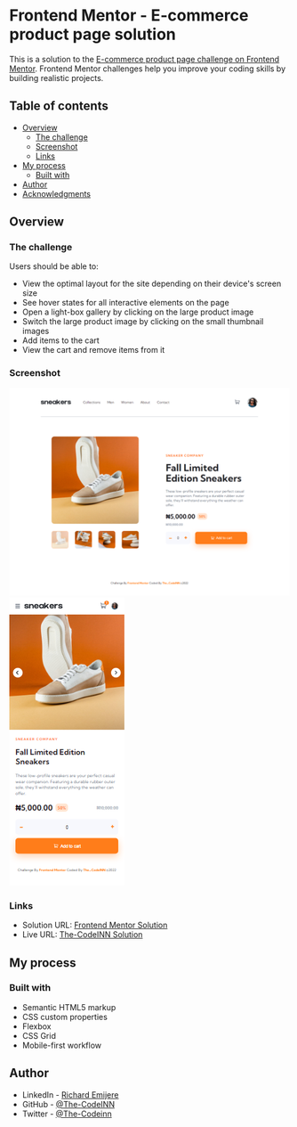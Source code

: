# Frontend Mentor - E-commerce product page solution

This is a solution to the [E-commerce product page challenge on Frontend Mentor](https://www.frontendmentor.io/challenges/ecommerce-product-page-UPsZ9MJp6). Frontend Mentor challenges help you improve your coding skills by building realistic projects.

## Table of contents

- [Overview](#overview)
  - [The challenge](#the-challenge)
  - [Screenshot](#screenshot)
  - [Links](#links)
- [My process](#my-process)
  - [Built with](#built-with)
- [Author](#author)
- [Acknowledgments](#acknowledgments)

## Overview

### The challenge

Users should be able to:

- View the optimal layout for the site depending on their device's screen size
- See hover states for all interactive elements on the page
- Open a light-box gallery by clicking on the large product image
- Switch the large product image by clicking on the small thumbnail images
- Add items to the cart
- View the cart and remove items from it

### Screenshot

![](./screenshot-desktop.png)
![](./screenshot-mobile.png)
### Links

- Solution URL: [Frontend Mentor Solution](https://your-solution-url.com)
- Live URL: [The-CodeINN Solution](https://the-codeinn.github.io/E-commerce-product-page-challenge-hub/) 

## My process

### Built with

- Semantic HTML5 markup
- CSS custom properties
- Flexbox
- CSS Grid
- Mobile-first workflow

## Author
- LinkedIn - [Richard Emijere](https://www.linkedin.com/in/richard-emijere-84067bb0/)
- GitHub - [@The-CodeINN](https://github.com/The-CodeINN)
- Twitter - [@The-Codeinn](https://twitter.com/The_Codeinn)
